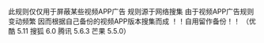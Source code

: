 此规则仅仅用于屏蔽某些视频APP广告 规则源于网络搜集 
由于视频APP广告规则变动频繁
因而根据自己备份的视频APP版本搜集而成
！！自用留作备份！！
（优酷 5.11
搜狐 6.0
腾讯 5.6.3
芒果 5.5.0）
